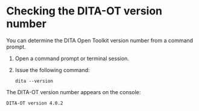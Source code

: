 # Checking the DITA-OT version number

You can determine the DITA Open Toolkit version number from a command prompt.

1.  Open a command prompt or terminal session.

2.  Issue the following command:

    ```
    dita --version
    ```


The DITA-OT version number appears on the console:

```
DITA-OT version 4.0.2
```

